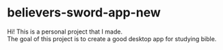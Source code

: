 # believers-sword-app-new
Hi! This is a personal project that I made.  
The goal of this project is to create a good desktop app for studying bible.